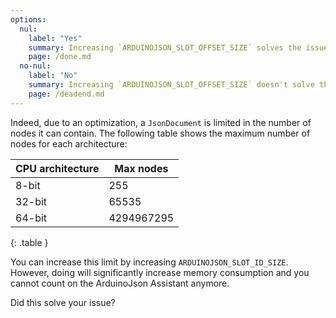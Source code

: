```yaml
---
options:
  nul:
    label: "Yes"
    summary: Increasing `ARDUINOJSON_SLOT_OFFSET_SIZE` solves the issue
    page: /done.md
  no-nul:
    label: "No"
    summary: Increasing `ARDUINOJSON_SLOT_OFFSET_SIZE` doesn't solve the issue
    page: /deadend.md
---
```


Indeed, due to an optimization, a `JsonDocument` is limited in the number of nodes it can contain.
The following table shows the maximum number of nodes for each architecture:

| CPU architecture | Max nodes  |
|------------------|------------|
| 8-bit            | 255        |
| 32-bit           | 65535      |
| 64-bit           | 4294967295 |

{: .table }

You can increase this limit by increasing `ARDUINOJSON_SLOT_ID_SIZE`.
However, doing will significantly increase memory consumption and you cannot count on the ArduinoJson Assistant anymore.

Did this solve your issue?
